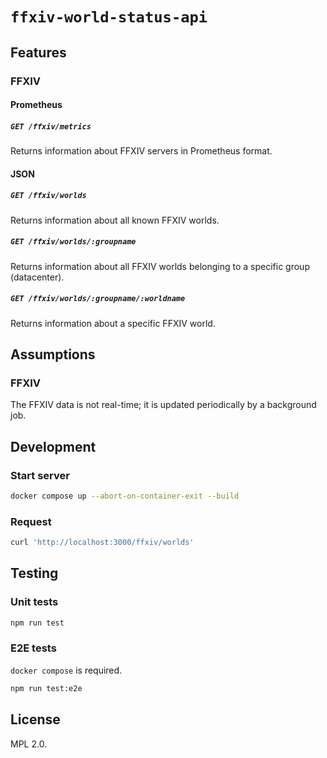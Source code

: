 # `ffxiv-world-status-api`

## Features

### FFXIV

#### Prometheus

##### `GET /ffxiv/metrics`

Returns information about FFXIV servers in Prometheus format.

#### JSON

##### `GET /ffxiv/worlds`

Returns information about all known FFXIV worlds.

##### `GET /ffxiv/worlds/:groupname`

Returns information about all FFXIV worlds belonging to a specific group
(datacenter).

##### `GET /ffxiv/worlds/:groupname/:worldname`

Returns information about a specific FFXIV world.

## Assumptions

### FFXIV

The FFXIV data is not real-time; it is updated periodically by a
background job.

## Development

### Start server

```sh
docker compose up --abort-on-container-exit --build
```

### Request

```sh
curl 'http://localhost:3000/ffxiv/worlds'
```

## Testing

### Unit tests

```sh
npm run test
```

### E2E tests

`docker compose` is required.

```sh
npm run test:e2e
```

## License

MPL 2.0.
